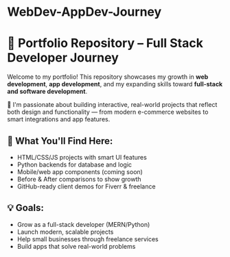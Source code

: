 # WebDev-AppDev-Journey
# 📁 Portfolio Repository – Full Stack Developer Journey

Welcome to my portfolio! This repository showcases my growth in **web development**, **app development**, and my expanding skills toward **full-stack and software development**.

🚀 I'm passionate about building interactive, real-world projects that reflect both design and functionality — from modern e-commerce websites to smart integrations and app features.

## 🌟 What You'll Find Here:
- HTML/CSS/JS projects with smart UI features
- Python backends for database and logic
- Mobile/web app components (coming soon)
- Before & After comparisons to show growth
- GitHub-ready client demos for Fiverr & freelance

## 💡 Goals:
- Grow as a full-stack developer (MERN/Python)
- Launch modern, scalable projects
- Help small businesses through freelance services
- Build apps that solve real-world problems

